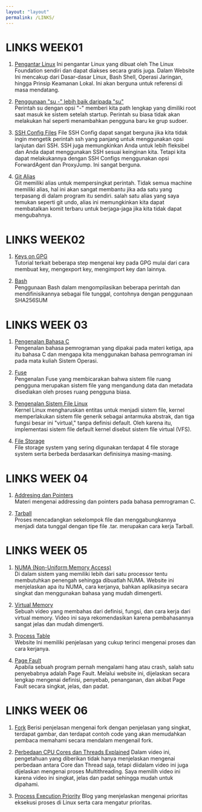 ```yaml
---
layout: "layout"
permalink: /LINKS/
---
```


# LINKS WEEK01
1. [Pengantar Linux](https://training.linuxfoundation.org/training/introduction-to-linux/)
   Ini  pengantar Linux yang dibuat oleh The Linux Foundation sendiri dan dapat diakses secara gratis juga. Dalam Website Ini mencakup dari Dasar-dasar Linux, Bash Shell, Operasi Jaringan, hingga Prinsip Keamanan Lokal. Ini akan berguna untuk referensi di masa mendatang.

2. [Penggunaan "su -" lebih baik daripada "su"](https://www.linuxquestions.org/questions/linux-newbie-8/command-usermod-not-found-385901/)  
   Perintah su dengan opsi "-" memberi kita path lengkap yang dimiliki root saat masuk ke sistem setelah startup. Perintah su biasa tidak akan melakukan hal seperti menambahkan pengguna baru ke grup sudoer.
   
3. [SSH Config Files](https://www.ssh.com/academy/ssh/config)
   File SSH Config dapat sangat berguna jika kita tidak ingin mengetik perintah ssh yang panjang untuk menggunakan opsi lanjutan dari SSH. SSH juga memungkinkan Anda untuk lebih fleksibel dan Anda dapat menggunakan SSH sesuai keinginan kita. Tetapi kita dapat melakukannya dengan SSH Configs menggunakan opsi ForwardAgent dan ProxyJump. Ini sangat berguna.
   
4. [Git Alias](https://git-scm.com/book/en/v2/Git-Basics-Git-Aliases)  
   Git memiliki alias untuk mempersingkat perintah. Tidak semua machine memiliki alias, hal ini akan sangat membantu jika ada satu yang terpasang di dalam program itu sendiri. salah satu alias yang saya temukan seperti git undo, alias ini memungkinkan kita dapat membatalkan komit terbaru untuk berjaga-jaga jika kita tidak dapat mengubahnya.


# LINKS WEEK02
1. [Keys on GPG](https://www.dewinter.com/gnupg_howto/english/GPGMiniHowto-3.html)<br>
   Tutorial terkait beberapa step mengenai key pada GPG mulai dari cara membuat key, mengexport key, mengimport key dan lainnya.

2. [Bash](https://ryanstutorials.net/bash-scripting-tutorial/bash-script.php)<br/>
Penggunaan Bash dalam mengompilasikan beberapa perintah dan mendifinisikannya sebagai file tunggal, contohnya dengan penggunaan SHA256SUM

# LINKS WEEK 03
1. [Pengenalan Bahasa C](https://www.geeksforgeeks.org/c-language-set-1-introduction/)<br>
Pengenalan bahasa pemrograman yang dipakai pada materi ketiga, apa itu bahasa C dan mengapa kita menggunakan bahasa pemrograman ini pada mata kuliah Sistem Operasi.

2. [Fuse](https://www.kernel.org/doc/html/latest/filesystems/fuse.html)<br>
Pengenalan Fuse yang membicarakan bahwa sistem file ruang pengguna merupakan sistem file yang mengandung data dan metadata disediakan oleh proses ruang pengguna biasa.

3. [Pengenalan Sistem File Linux](https://opensource.com/article/19/3/virtual-filesystems-linux)<br>
Kernel Linux mengharuskan entitas untuk menjadi sistem file, kernel memperlakukan sistem file generik sebagai antarmuka abstrak, dan tiga fungsi besar ini "virtual," tanpa definisi default. Oleh karena itu, implementasi sistem file default kernel disebut sistem file virtual (VFS).

4. [File Storage](https://www.geeksforgeeks.org/understanding-file-system/)<br>
File storage system yang sering digunakan terdapat 4 file storage system serta berbeda berdasarkan definisinya masing-masing.

# LINKS WEEK 04
1. [Addresing dan Pointers](https://beginnersbook.com/2014/01/c-pointers/)<br>
Materi mengenai addressing dan pointers pada bahasa pemrograman C.

2. [Tarball](https://www.networkworld.com/article/3328840/working-with-tarballs-on-linux.html)<br>
Proses mencadangkan sekelompok file dan menggabungkannya menjadi data tunggal dengan tipe file .tar. merupakan cara kerja Tarball.

# LINKS WEEK 05
1. [NUMA (Non-Uniform Memory Access)](https://whatis.techtarget.com/definition/NUMA-non-uniform-memory-access)<br>
Di dalam sistem yang memiliki lebih dari satu processor tentu membutuhkan penengah sehingga dibuatlah NUMA. Website ini menjelaskan apa itu NUMA, cara kerjanya, bahkan aplikasinya secara singkat dan menggunakan bahasa yang mudah dimengerti.

2. [Virtual Memory](https://www.youtube.com/watch?v=2quKyPnUShQ)<br>
Sebuah video yang membahas dari definisi, fungsi, dan cara kerja dari virtual memory. Video ini saya rekomendasikan karena pembahasannya sangat jelas dan mudah dimengerti.

3. [Process Table](https://exposnitc.github.io/os_design-files/process_table.html)<br>
Website Ini memiliki penjelasan yang cukup terinci mengenai proses dan cara kerjanya.

4. [Page Fault](https://techterms.com/definition/page_fault)<br>
Apabila sebuah program pernah mengalami hang atau crash, salah satu penyebabnya adalah Page Fault. Melalui website ini, dijelaskan secara lengkap mengenai definisi, penyebab, penanganan, dan akibat Page Fault secara singkat, jelas, dan padat.

# LINKS WEEK 06
1. [Fork](https://www.geeksforgeeks.org/fork-system-call/)
Berisi penjelasan mengenai fork dengan penjelasan yang singkat, terdapat gambar, dan terdapat contoh code yang akan memudahkan pembaca memahami secara mendalam mengenail fork.

2. [Perbedaan CPU Cores dan Threads Explained](https://www.youtube.com/watch?v=hwTYDQ0zZOw)
Dalam video ini, pengetahuan yang diberikan tidak hanya menjelaskan mengenai perbedaan antara Core dan Thread saja, tetapi diidalam video ini juga dijelaskan mengenai proses Multithreading. Saya memilih video ini karena video ini singkat, jelas dan padat sehingga mudah untuk dipahami.

3. [Process Execution Priority](https://developer.ibm.com/technologies/linux/tutorials/l-lpic1-103-6/)
Blog yang menjelaskan mengenai prioritas eksekusi proses di Linux serta cara mengatur prioritas.
